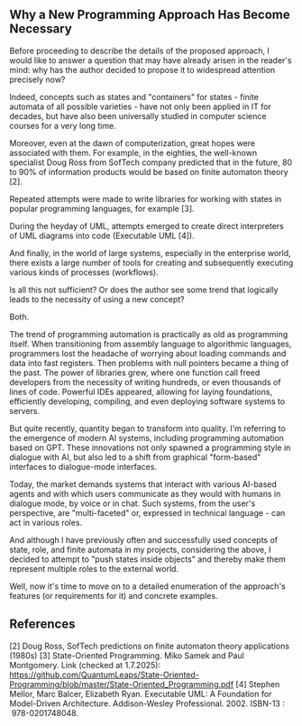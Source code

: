 ## Why a New Programming Approach Has Become Necessary

Before proceeding to describe the details of the proposed approach, I would like to answer a question that may have already arisen in the reader's mind: why has the author decided to propose it to widespread attention precisely now?

Indeed, concepts such as states and "containers" for states - finite automata of all possible varieties - have not only been applied in IT for decades, but have also been universally studied in computer science courses for a very long time.

Moreover, even at the dawn of computerization, great hopes were associated with them. For example, in the eighties, the well-known specialist Doug Ross from SofTech company predicted that in the future, 80 to 90% of information products would be based on finite automaton theory [2].

Repeated attempts were made to write libraries for working with states in popular programming languages, for example [3].

During the heyday of UML, attempts emerged to create direct interpreters of UML diagrams into code (Executable UML [4]).

And finally, in the world of large systems, especially in the enterprise world, there exists a large number of tools for creating and subsequently executing various kinds of processes (workflows).

Is all this not sufficient? Or does the author see some trend that logically leads to the necessity of using a new concept?

Both.

The trend of programming automation is practically as old as programming itself. When transitioning from assembly language to algorithmic languages, programmers lost the headache of worrying about loading commands and data into fast registers. Then problems with null pointers became a thing of the past. The power of libraries grew, where one function call freed developers from the necessity of writing hundreds, or even thousands of lines of code. Powerful IDEs appeared, allowing for laying foundations, efficiently developing, compiling, and even deploying software systems to servers.

But quite recently, quantity began to transform into quality. I'm referring to the emergence of modern AI systems, including programming automation based on GPT. These innovations not only spawned a programming style in dialogue with AI, but also led to a shift from graphical "form-based" interfaces to dialogue-mode interfaces.

Today, the market demands systems that interact with various AI-based agents and with which users communicate as they would with humans in dialogue mode, by voice or in chat. Such systems, from the user's perspective, are "multi-faceted" or, expressed in technical language - can act in various roles.

And although I have previously often and successfully used concepts of state, role, and finite automata in my projects, considering the above, I decided to attempt to "push states inside objects" and thereby make them represent multiple roles to the external world.

Well, now it's time to move on to a detailed enumeration of the approach's features (or requirements for it) and concrete examples.

## References

[2] Doug Ross, SofTech predictions on finite automaton theory applications (1980s)
[3] State-Oriented Programming. Miko Samek and Paul Montgomery. Link (checked at 1.7.2025): https://github.com/QuantumLeaps/State-Oriented-Programming/blob/master/State-Oriented_Programming.pdf
[4] Stephen Mellor, Marc Balcer, Elizabeth Ryan. Executable UML: A Foundation for Model-Driven Architecture. Addison-Wesley Professional. 2002. ISBN-13  :  978-0201748048.